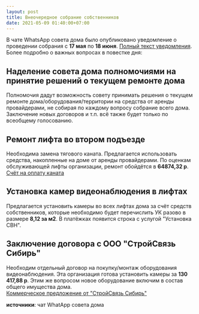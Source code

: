 ```yaml
---
layout: post
title: Внеочередное собрание собственников
date: 2021-05-09 01:40:00+07:00
---
```

В чате WhatsApp совета дома было опубликовано уведомление о проведении собрания с **17 мая** по **18 июня**. [Полный текст уведомления](https://drive.google.com/file/d/1OIFGDzVMRqGgK_xfTsaMQGVRO6cDgVM8/view?usp=sharing). Более подробно о важных вопросах в повестке дня:

## Наделение совета дома полномочиями на принятие решений о текущем ремонте дома
Полномочия дадут возможность совету принимать решения о текущем ремонте дома/оборудования/территории на средства от аренды провайдерами, не собирая по каждому вопросу собрание всего дома. Заключение новых договоров и т.п. всё также будет только по всеобщему голосованию.

## Ремонт лифта во втором подъезде
Необходима замена тягового каната. Предлагается использовать средства, накопленные на доме от аренды провайдерами. По оценкам обслуживающей лифты организации, ремонт обойдётся в **64874,32 р**. <br/>
[Счёт на оплату каната](https://drive.google.com/file/d/1OKaKhwWcq6_Eozwu827e3GXiLvqt2N58/view?usp=sharing)

## Установка камер видеонаблюдения в лифтах
Предлагается установить камеры во всех лифтах дома за счёт средств собственников, которые необходимо будет перечислить УК разово в размере **8,12 за м2**. В платёжках появится строка с услугой "Установка СВН".

## Заключение договора с ООО "СтройСвязь Сибирь"
Необходим отдельный договор на покупку/монтаж оборудования видеонаблюдения. Эта организация готова установить камеры за **130 417,88 р**. Этим же вопросом новое оборудование включим в состав общего имущества дома. <br/>
[Коммерческое предложение от "СтройСвязь Сибирь"](https://drive.google.com/file/d/1OM2K4XyWVdSuPSH5jdr8njJ9BZ0Xkuqz/view?usp=sharing)


**иcточники**: чат WhatApp совета дома
